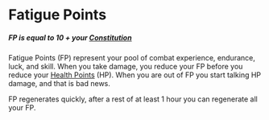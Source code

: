 # Fatigue Points

##### FP is equal to 10 + your [Constitution](../Chosen%20Statistics/Constitution.md)

Fatigue Points (FP) represent your pool of combat experience, endurance, luck, and skill. When you take damage, you reduce your FP before you reduce your [Health Points](Health%20Points.md) (HP). When you are out of FP you start talking HP damage, and that is bad news. 

FP regenerates quickly, after a rest of at least 1 hour you can regenerate all your FP.
